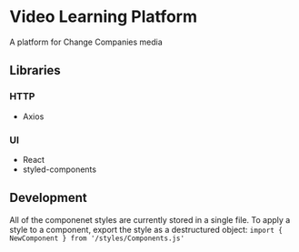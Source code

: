 # Video Learning Platform

A platform for Change Companies media

## Libraries

### HTTP
- Axios

### UI
- React
- styled-components

## Development
All of the componenet styles are currently stored in a single file.
To apply a style to a component, export the style as a destructured object:
```import { NewComponent } from '/styles/Components.js'```
